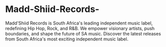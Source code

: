 # Madd-Shiid-Records-
Madd'Shiid Records is South Africa's leading independent music label, redefining Hip Hop, Rock, and R&amp;B. We empower visionary artists, push boundaries, and shape the future of SA music. Discover the latest releases from South Africa's most exciting independent music label.
